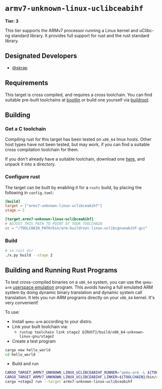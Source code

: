 # `armv7-unknown-linux-uclibceabihf`

**Tier: 3**

This tier supports the ARMv7 processor running a Linux kernel and uClibc-ng standard library.  It provides full support for rust and the rust standard library.

## Designated Developers

* [@skrap](https://github.com/skrap)

## Requirements

This target is cross compiled, and requires a cross toolchain.  You can find suitable pre-built toolchains at [bootlin](https://toolchains.bootlin.com/) or build one yourself via [buildroot](https://buildroot.org).

## Building

### Get a C toolchain

Compiling rust for this target has been tested on `x86_64` linux hosts.  Other host types have not been tested, but may work, if you can find a suitable cross compilation toolchain for them.

If you don't already have a suitable toolchain, download one [here](https://toolchains.bootlin.com/downloads/releases/toolchains/armv7-eabihf/tarballs/armv7-eabihf--uclibc--bleeding-edge-2021.11-1.tar.bz2), and unpack it into a directory.

### Configure rust

The target can be built by enabling it for a `rustc` build, by placing the following in `config.toml`:

```toml
[build]
target = ["armv7-unknown-linux-uclibceabihf"]
stage = 2

[target.armv7-unknown-linux-uclibceabihf]
# ADJUST THIS PATH TO POINT AT YOUR TOOLCHAIN
cc = "/TOOLCHAIN_PATH/bin/arm-buildroot-linux-uclibcgnueabihf-gcc"
```

### Build

```sh
# in rust dir
./x.py build --stage 2
```

## Building and Running Rust Programs

To test cross-compiled binaries on a `x86_64` system, you can use the `qemu-arm` [userspace emulation](https://qemu-project.gitlab.io/qemu/user/main.html) program.  This avoids having a full emulated ARM system by doing dynamic binary translation and dynamic system call translation.  It lets you run ARM programs directly on your `x86_64` kernel.  It's very convenient!

To use:

* Install `qemu-arm` according to your distro.
* Link your built toolchain via:
  * `rustup toolchain link stage2 ${RUST}/build/x86_64-unknown-linux-gnu/stage2`
* Create a test program

```sh
cargo new hello_world
cd hello_world
```

* Build and run

```sh
CARGO_TARGET_ARMV7_UNKNOWN_LINUX_UCLIBCEABIHF_RUNNER="qemu-arm -L ${TOOLCHAIN}/arm-buildroot-linux-uclibcgnueabihf/sysroot/" \
CARGO_TARGET_ARMV7_UNKNOWN_LINUX_UCLIBCEABIHF_LINKER=${TOOLCHAIN}/bin/arm-buildroot-linux-uclibcgnueabihf-gcc \
cargo +stage2 run --target armv7-unknown-linux-uclibceabihf
```
